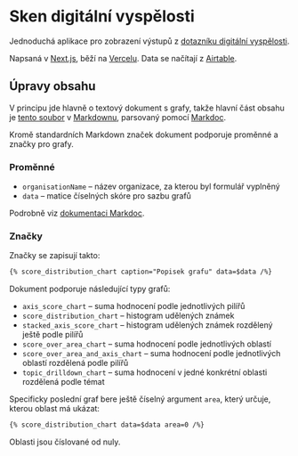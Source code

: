 # Sken digitální vyspělosti

Jednoduchá aplikace pro zobrazení výstupů z [dotazníku digitální vyspělosti](https://sken.nezisk.digital/).

Napsaná v [Next.js](https://nextjs.org), běží na [Vercelu](https://vercel.com). Data se načítají z [Airtable](https://airtable.com).

## Úpravy obsahu

V principu jde hlavně o textový dokument s grafy, takže hlavní část obsahu je [tento soubor](https://github.com/cesko-digital/sken/blob/main/app/vysledky/%5Bid%5D/content.md) v [Markdownu](https://en.wikipedia.org/wiki/Markdown), parsovaný pomocí [Markdoc](https://markdoc.dev).

Kromě standardních Markdown značek dokument podporuje proměnné a značky pro grafy.

### Proměnné

* `organisationName` – název organizace, za kterou byl formulář vyplněný
* `data` – matice číselných skóre pro sazbu grafů

Podrobně viz [dokumentaci Markdoc](https://markdoc.dev/docs/variables).

### Značky

Značky se zapisují takto:

```markdown
{% score_distribution_chart caption="Popisek grafu" data=$data /%}
```

Dokument podporuje následující typy grafů:

* `axis_score_chart` – suma hodnocení podle jednotlivých pilířů
* `score_distribution_chart` – histogram udělených známek
* `stacked_axis_score_chart` – histogram udělených známek rozdělený ještě podle pilířů
* `score_over_area_chart` – suma hodnocení podle jednotlivých oblastí
* `score_over_area_and_axis_chart` – suma hodnocení podle jednotlivých oblastí rozdělená podle pilířů
* `topic_drilldown_chart` – suma hodnocení v jedné konkrétní oblasti rozdělená podle témat

Specificky poslední graf bere ještě číselný argument `area`, který určuje, kterou oblast má ukázat:

```markdown
{% score_distribution_chart data=$data area=0 /%}
```

Oblasti jsou číslované od nuly.